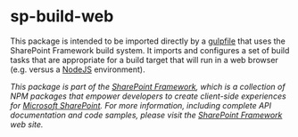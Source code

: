 # sp-build-web

This package is intended to be imported directly by a [gulpfile](http://gulpjs.com/)
that uses the SharePoint Framework build system.  It imports and configures a set of
build tasks that are appropriate for a build target that will run in a web browser
(e.g. versus a [NodeJS](https://nodejs.org/) environment).

*This package is part of the [SharePoint Framework](http://aka.ms/spfx),
which is a collection of NPM packages that empower developers to create client-side experiences
for [Microsoft SharePoint](https://products.office.com/en-us/sharepoint/collaboration).
For more information, including complete API documentation and code samples, please visit
the [SharePoint Framework](http://aka.ms/spfx) web site.*
